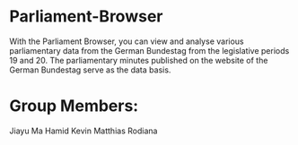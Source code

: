 # Parliament-Browser
With the Parliament Browser, you can view and analyse various parliamentary data from the German Bundestag from the legislative periods 19 and 20. The parliamentary minutes published on the website of the German Bundestag serve as the data basis.

# Group Members:
Jiayu Ma
Hamid 
Kevin
Matthias 
Rodiana
